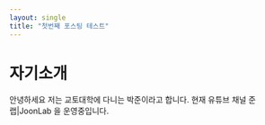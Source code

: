 ```yaml
---
layout: single
title: "첫번째 포스팅 테스트"
---
```


# 자기소개
안녕하세요 저는 교토대학에 다니는 박준이라고 합니다. 현재 유튜브 채널 준랩|JoonLab 을 운영중입니다.
